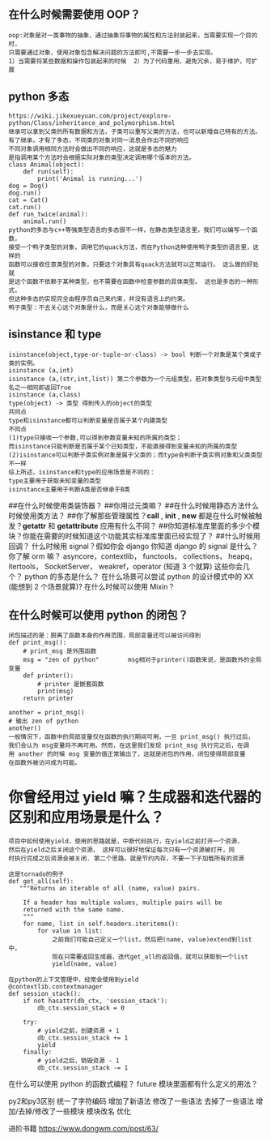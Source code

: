 ## 在什么时候需要使用 OOP？
    oop:对象是对一类事物的抽象，通过抽象将事物的属性和方法封装起来，当需要实现一个目的时，
    只需要通过对象，使用对象包含解决问题的方法即可,不需要一步一步去实现。
    1）当需要将某些数据和操作包装起来的时候  2）为了代码重用，避免冗余，易于维护，可扩展
## python 多态 
    https://wiki.jikexueyuan.com/project/explore-python/Class/inheritance_and_polymorphism.html
    继承可以拿到父类的所有数据和方法，子类可以重写父类的方法，也可以新增自己特有的方法。
    有了继承，才有了多态，不同类的对象对同一消息会作出不同的响应
    不同对象调用相同方法时会做出不同的响应，这就是多态的魅力
    是指调用某个方法时会根据实际对象的类型决定调用哪个版本的方法。
    class Animal(object):
        def run(self):
            print('Animal is running...')
    dog = Dog()  
    dog.run()
    cat = Cat()
    cat.run()
    def run_twice(animal):
        animal.run()
    python的多态与c++等强类型语言的多态很不一样，在静态类型语言里，我们可以编写一个函数，
    接受一个鸭子类型的对象，调用它的quack方法，而在Python这种使用鸭子类型的语言里，这样的
    函数可以接收任意类型的对象，只要这个对象具有quack方法就可以正常运行。 这么做的好处就
    是这个函数不依赖于某种类型，也不需要在函数中检查参数的具体类型。 这也是多态的一种形式，
    但这种多态的实现完全由程序员自己来约束，并没有语言上的约束。
    鸭子类型：不去关心这个对象是什么，而是关心这个对象能够做什么
## isinstance 和 type
    isinstance(object,type-or-tuple-or-class) -> bool 判断一个对象是某个类或子类的实例。
    isinstance (a,int)
    isinstance (a,(str,int,list)) 第二个参数为一个元组类型，若对象类型与元组中类型名之一相同即返回True
    isinstance (a,class) 
    type(object) -> 类型 得到传入的object的类型
    共同点
    type和isinstance都可以判断变量是否属于某个内建类型
    不同点
    (1)type只接收一个参数,可以得到参数变量未知的所属的类型；
    而isinstance只能判断是否属于某个已知类型，不能直接得到变量未知的所属的类型
    (2)isinstance可以判断子类实例对象是属于父类的；而type会判断子类实例对象和父类类型不一样
    综上所述，isinstance和type的应用场景是不同的：
    type主要用于获取未知变量的类型
    isinstance主要用于判断A类是否继承于B类
    
##在什么时候使用类装饰器？
##你用过元类嘛？
##在什么时候用静态方法什么时候使用类方法？
##你了解那些管理属性？__call__ , __init__ , __new__ 都是在什么时候被触发？__getattr__ 和 __getattribute__ 应用有什么不同？
##你知道标准库里面的多少个模块？你能在需要的时候知道这个功能其实标准库里面已经实现了？
##什么时候用回调？
什么时候用 signal？假如你会 django 你知道 django 的 signal 是什么？你了解 orm 嘛？
asyncore，contextlib， functools， collections， heapq，itertools， SocketServer， weakref，operator (知道 3 个就算) 这些你会几个？
python 的多态是什么？
在什么场景可以尝试 python 的设计模式中的 XX (能想到 2 个场景就算)?
在什么时候可以使用 Mixin？
## 在什么时候可以使用 python 的闭包？
    闭包描述的是：脱离了函数本身的作用范围，局部变量还可以被访问得到
    def print_msg():
        # print_msg 是外围函数
        msg = "zen of python"        msg相对于printer()函数来说，是函数外的全局变量
        def printer():
            # printer 是嵌套函数
            print(msg)
        return printer

    another = print_msg()
    # 输出 zen of python
    another()
    一般情况下，函数中的局部变量仅在函数的执行期间可用，一旦 print_msg() 执行过后，
    我们会认为 msg变量将不再可用。然而，在这里我们发现 print_msg 执行完之后，在调
    用 another 的时候 msg 变量的值正常输出了，这就是闭包的作用，闭包使得局部变量
    在函数外被访问成为可能。
    
# 你曾经用过 yield 嘛？生成器和迭代器的区别和应用场景是什么？

    项目中如何使用yield，使用的思路就是，中断代码执行，在yield之前打开一个资源，
    然后在yield之后关闭这个资源， 这样可以很好地保证每次只有一个资源被打开，同
    时执行完成之后资源会被关闭. 第二个思路，就是节约内存，不要一下子加载所有的资源
    
    这是tornado的例子
    def get_all(self):
       """Returns an iterable of all (name, value) pairs.
    
        If a header has multiple values, multiple pairs will be
        returned with the same name.
        """
        for name, list in self.headers.iteritems():
            for value in list:
                之前我们可能自己定义一个list，然后把(name, value)extend到list中，
                现在只需要返回生成器，迭代get_all的返回值，就可以获取到一个list
                yield(name, value)
    
    在python的上下文管理中，经常会使用到yield
    @contextlib.contextmanager
    def session_stack():
        if not hasattr(db_ctx, 'session_stack'):
            db_ctx.session_stack = 0
    
        try:
            # yield之前，创建资源 + 1
            db_ctx.session_stack += 1
            yield
        finally:
            # yield之后，销毁资源 - 1
            db_ctx.session_stack -= 1

在什么可以使用 python 的函数式编程？
future 模块里面都有什么定义的用法？

py2和py3区别 
    统一了字符编码
    增加了新语法
    修改了一些语法
    去掉了一些语法  增加/去掉/修改了一些模块  模块改名 优化
    
进阶书籍
    https://www.dongwm.com/post/63/
